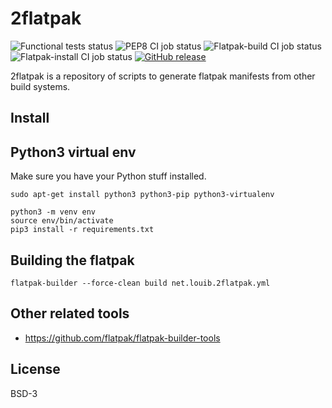 # 2flatpak
![Functional tests status](https://github.com/louib/2flatpak/workflows/tests/badge.svg)
![PEP8 CI job status](https://github.com/louib/2flatpak/workflows/pep8/badge.svg)
![Flatpak-build CI job status](https://github.com/louib/2flatpak/workflows/flatpak-build/badge.svg)
![Flatpak-install CI job status](https://github.com/louib/2flatpak/workflows/flatpak-install/badge.svg)
[![GitHub release](https://img.shields.io/github/license/louib/2flatpak)](https://github.com/louib/2flatpak/blob/master/LICENSE)

2flatpak is a repository of scripts to generate flatpak manifests from other build systems.

## Install

## Python3 virtual env
Make sure you have your Python stuff installed.
```
sudo apt-get install python3 python3-pip python3-virtualenv
```

```
python3 -m venv env
source env/bin/activate
pip3 install -r requirements.txt
```

## Building the flatpak
```
flatpak-builder --force-clean build net.louib.2flatpak.yml
```

## Other related tools
* https://github.com/flatpak/flatpak-builder-tools

## License

BSD-3
